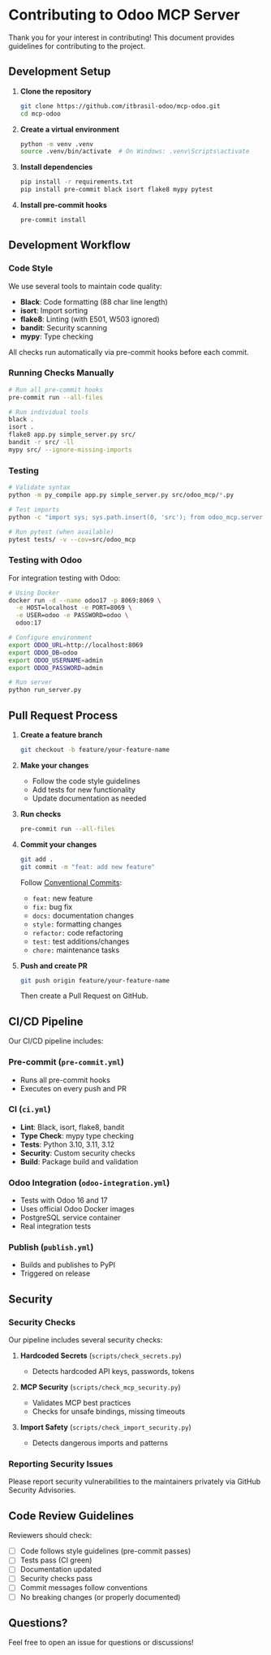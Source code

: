 # Contributing to Odoo MCP Server

Thank you for your interest in contributing! This document provides guidelines for contributing to the project.

## Development Setup

1. **Clone the repository**

   ```bash
   git clone https://github.com/itbrasil-odoo/mcp-odoo.git
   cd mcp-odoo
   ```

2. **Create a virtual environment**

   ```bash
   python -m venv .venv
   source .venv/bin/activate  # On Windows: .venv\Scripts\activate
   ```

3. **Install dependencies**

   ```bash
   pip install -r requirements.txt
   pip install pre-commit black isort flake8 mypy pytest
   ```

4. **Install pre-commit hooks**
   ```bash
   pre-commit install
   ```

## Development Workflow

### Code Style

We use several tools to maintain code quality:

- **Black**: Code formatting (88 char line length)
- **isort**: Import sorting
- **flake8**: Linting (with E501, W503 ignored)
- **bandit**: Security scanning
- **mypy**: Type checking

All checks run automatically via pre-commit hooks before each commit.

### Running Checks Manually

```bash
# Run all pre-commit hooks
pre-commit run --all-files

# Run individual tools
black .
isort .
flake8 app.py simple_server.py src/
bandit -r src/ -ll
mypy src/ --ignore-missing-imports
```

### Testing

```bash
# Validate syntax
python -m py_compile app.py simple_server.py src/odoo_mcp/*.py

# Test imports
python -c "import sys; sys.path.insert(0, 'src'); from odoo_mcp.server import mcp"

# Run pytest (when available)
pytest tests/ -v --cov=src/odoo_mcp
```

### Testing with Odoo

For integration testing with Odoo:

```bash
# Using Docker
docker run -d --name odoo17 -p 8069:8069 \
  -e HOST=localhost -e PORT=8069 \
  -e USER=odoo -e PASSWORD=odoo \
  odoo:17

# Configure environment
export ODOO_URL=http://localhost:8069
export ODOO_DB=odoo
export ODOO_USERNAME=admin
export ODOO_PASSWORD=admin

# Run server
python run_server.py
```

## Pull Request Process

1. **Create a feature branch**

   ```bash
   git checkout -b feature/your-feature-name
   ```

2. **Make your changes**

   - Follow the code style guidelines
   - Add tests for new functionality
   - Update documentation as needed

3. **Run checks**

   ```bash
   pre-commit run --all-files
   ```

4. **Commit your changes**

   ```bash
   git add .
   git commit -m "feat: add new feature"
   ```

   Follow [Conventional Commits](https://www.conventionalcommits.org/):

   - `feat:` new feature
   - `fix:` bug fix
   - `docs:` documentation changes
   - `style:` formatting changes
   - `refactor:` code refactoring
   - `test:` test additions/changes
   - `chore:` maintenance tasks

5. **Push and create PR**

   ```bash
   git push origin feature/your-feature-name
   ```

   Then create a Pull Request on GitHub.

## CI/CD Pipeline

Our CI/CD pipeline includes:

### Pre-commit (`pre-commit.yml`)

- Runs all pre-commit hooks
- Executes on every push and PR

### CI (`ci.yml`)

- **Lint**: Black, isort, flake8, bandit
- **Type Check**: mypy type checking
- **Tests**: Python 3.10, 3.11, 3.12
- **Security**: Custom security checks
- **Build**: Package build and validation

### Odoo Integration (`odoo-integration.yml`)

- Tests with Odoo 16 and 17
- Uses official Odoo Docker images
- PostgreSQL service container
- Real integration tests

### Publish (`publish.yml`)

- Builds and publishes to PyPI
- Triggered on release

## Security

### Security Checks

Our pipeline includes several security checks:

1. **Hardcoded Secrets** (`scripts/check_secrets.py`)

   - Detects hardcoded API keys, passwords, tokens

2. **MCP Security** (`scripts/check_mcp_security.py`)

   - Validates MCP best practices
   - Checks for unsafe bindings, missing timeouts

3. **Import Safety** (`scripts/check_import_security.py`)
   - Detects dangerous imports and patterns

### Reporting Security Issues

Please report security vulnerabilities to the maintainers privately via GitHub Security Advisories.

## Code Review Guidelines

Reviewers should check:

- [ ] Code follows style guidelines (pre-commit passes)
- [ ] Tests pass (CI green)
- [ ] Documentation updated
- [ ] Security checks pass
- [ ] Commit messages follow conventions
- [ ] No breaking changes (or properly documented)

## Questions?

Feel free to open an issue for questions or discussions!
